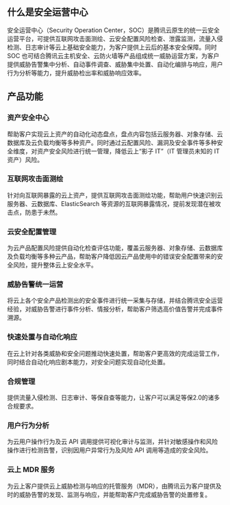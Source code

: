## 什么是安全运营中心
安全运营中心（Security Operation Center，SOC）是腾讯云原生的统一云安全运营平台，可提供互联网攻击面测绘、云安全配置风险检查、泄露监测，流量入侵检测、日志审计等云上基础安全能力，为客户提供上云后的基本安全保障。同时 SOC 也可结合腾讯云主机安全、云防火墙等产品组成统一威胁运营方案，为客户提供威胁告警集中分析、自动事件调查、威胁集中处置、自动化编排与响应，用户行为分析等能力，提升威胁检出率和威胁响应效率。


## 产品功能
### 资产安全中心
帮助客户实现云上资产的自动化动态盘点，盘点内容包括云服务器、对象存储、云数据库及云负载均衡等多种资产。同时通过云配置风险、漏洞及安全事件等多种安全维度，对资产安全风险进行统一管理，降低云上“影子 IT”（IT 管理员未知的 IT 资产）风险。


### 互联网攻击面测绘
针对向互联网暴露的云上资产，提供互联网攻击面测绘功能，帮助用户快速识别云服务器、云数据库、ElasticSearch 等资源的互联网暴露情况，提前发现潜在被攻击点，防患于未然。

### 云安全配置管理
为云产品配置风险提供自动化检查评估功能，覆盖云服务器、对象存储、云数据库及负载均衡等多种云产品，帮助客户降低因云产品使用中的错误安全配置带来的安全风险，提升整体云上安全水平。


### 威胁告警统一运营
将云上各个安全产品检测出的安全事件进行统一采集与存储，并结合腾讯安全运营经验，对威胁告警进行事件分析、情报分析，帮助客户筛选高价值告警并完成事件溯源。

### 快速处置与自动化响应
在云上针对各类威胁和安全问题推动快速处置，帮助客户更高效的完成运营工作，同时结合自动化响应剧本能力，对安全问题实现自动化处置。

### 合规管理
提供流量入侵检测、日志审计、等保自查等能力，让客户可以满足等保2.0的诸多合规要求。

### 用户行为分析
为云用户操作行为及云 API 调用提供可视化审计与监测，并针对敏感操作和风险操作进行检测告警，识别因用户异常行为及风险 API 调用等造成的安全风险。

### 云上 MDR 服务
为云上客户提供云上威胁检测与响应的托管服务（MDR），由腾讯云为客户提供及时的威胁告警的发现、监测与响应，并能帮助客户完成威胁告警的处置修复。
